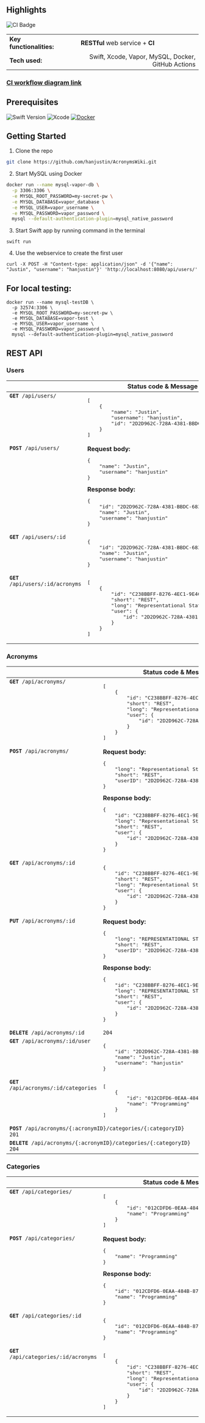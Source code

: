 ## Highlights

![CI Badge](https://github.com/hanjustin/AcronymsWiki/actions/workflows/main.yml/badge.svg)


<table>
  <tr>
    <td align="left"><b>Key functionalities:&nbsp;&nbsp;&nbsp;&nbsp;&nbsp;&nbsp;&nbsp;</b></td>
    <td><b>RESTful</b> web service + <b>CI</b></td>
  </tr>
  <tr>
    <td align="left"><b>Tech used:</b></td>
    <td align="right">Swift, Xcode, Vapor, MySQL, Docker, GitHub Actions</td>
  </tr>
</table>

### [CI workflow diagram link](https://github.com/hanjustin/CI-Tools/blob/main/README.md#github-action---workflow1-workflow2)

## Prerequisites

![Swift Version](https://img.shields.io/badge/Swift-5.7+-Green) ![Xcode](https://img.shields.io/badge/Xcode-14.2-blue)
[![Docker](https://img.shields.io/badge/Docker-FFFFFF?style=for-the-badge&logo=docker&logoColor=white.svg)]([https://shields.io/](https://www.docker.com/products/docker-desktop/))

## Getting Started

1. Clone the repo
```sh
git clone https://github.com/hanjustin/AcronymsWiki.git
```

2. Start MySQL using Docker

```sh
docker run --name mysql-vapor-db \
  -p 3306:3306 \
  -e MYSQL_ROOT_PASSWORD=my-secret-pw \
  -e MYSQL_DATABASE=vapor_database \
  -e MYSQL_USER=vapor_username \
  -e MYSQL_PASSWORD=vapor_password \
  mysql --default-authentication-plugin=mysql_native_password
```

3. Start Swift app by running command in the terminal

```
swift run
```

4. Use the webservice to create the first user

```
curl -X POST -H "Content-type: application/json" -d '{"name": "Justin", "username": "hanjustin"}' 'http://localhost:8080/api/users/'
```

## For local testing:
```
docker run --name mysql-testDB \
  -p 32574:3306 \
  -e MYSQL_ROOT_PASSWORD=my-secret-pw \
  -e MYSQL_DATABASE=vapor-test \
  -e MYSQL_USER=vapor_username \
  -e MYSQL_PASSWORD=vapor_password \
  mysql --default-authentication-plugin=mysql_native_password
```


## REST API

### Users
<table>
    <thead>
        <tr>
            <th><br></th>
            <th>Status code & Message body<br></th>
        </tr>
    </thead>
    <tbody>
        <tr>
            <td valign="top"><code><b>GET</b> /api/users/</code></td>
            <td>
            <pre lang="json">
[
    {
        "name": "Justin",
        "username": "hanjustin",
        "id": "2D2D962C-728A-4381-BBDC-6838C634774E"
    }
]</pre>
            </td>
        </tr>
        <tr>
            <td valign="top"><code><b>POST</b> /api/users/</code></td>
            <td>
                <b>Request body:</b>
                <pre lang="json">
{
    "name": "Justin",
    "username": "hanjustin"
}</pre>
                <b>Response body:</b>
                <pre lang="json">
{
    "id": "2D2D962C-728A-4381-BBDC-6838C634774E",
    "name": "Justin",
    "username": "hanjustin"
}</pre>
            </td>
        </tr>
        <tr>
            <td valign="top"><code><b>GET</b> /api/users/:id</code></td>
            <td>
                <pre lang="json">
{
    "id": "2D2D962C-728A-4381-BBDC-6838C634774E",
    "name": "Justin",
    "username": "hanjustin"
}</pre>
            </td>
        </tr>
        <tr>
            <td valign="top"><code><b>GET</b> /api/users/:id/acronyms</code></td>
            <td>
                <pre lang="json">
[
    {
        "id": "C238BBFF-8276-4EC1-9E40-2FCBDCE5D5B8",
        "short": "REST",
        "long": "Representational State Transfer",
        "user": {
            "id": "2D2D962C-728A-4381-BBDC-6838C634774E"
        }
    }
]</pre>
            </td>
        </tr>
    </tbody>
</table>

### Acronyms
<table>
    <thead>
        <tr>
            <th><br></th>
            <th>Status code & Message body<br></th>
        </tr>
    </thead>
    <tbody>
        <tr>
            <td valign="top"><code><b>GET</b> /api/acronyms/</code></td>
            <td>
            <pre lang="json">
[
    {
        "id": "C238BBFF-8276-4EC1-9E40-2FCBDCE5D5B8",
        "short": "REST",
        "long": "Representational State Transfer",
        "user": {
            "id": "2D2D962C-728A-4381-BBDC-6838C634774E"
        }
    }
]</pre>
            </td>
        </tr>
        <tr>
            <td valign="top"><code><b>POST</b> /api/acronyms/</code></td>
            <td>
                <b>Request body:</b>
                <pre lang="json">
{
    "long": "Representational State Transfer",
    "short": "REST",
    "userID": "2D2D962C-728A-4381-BBDC-6838C634774E"
}</pre>
                <b>Response body:</b>
                <pre lang="json">
{
    "id": "C238BBFF-8276-4EC1-9E40-2FCBDCE5D5B8",
    "long": "Representational State Transfer",
    "short": "REST",
    "user": {
        "id": "2D2D962C-728A-4381-BBDC-6838C634774E"
    }
}</pre>
            </td>
        </tr>
        <tr>
            <td valign="top"><code><b>GET</b> /api/acronyms/:id</code></td>
            <td>
                <pre lang="json">
{
    "id": "C238BBFF-8276-4EC1-9E40-2FCBDCE5D5B8",
    "short": "REST",
    "long": "Representational State Transfer",
    "user": {
        "id": "2D2D962C-728A-4381-BBDC-6838C634774E"
    }
}</pre>
            </td>
        </tr>
        <tr>
            <td valign="top"><code><b>PUT</b> /api/acronyms/:id</code></td>
            <td>
                <b>Request body:</b>
                <pre lang="json">
{
    "long": "REPRESENTATIONAL STATE TRANSFER",
    "short": "REST",
    "userID": "2D2D962C-728A-4381-BBDC-6838C634774E"
}</pre>
                <b>Response body:</b>
                <pre lang="json">
{
    "id": "C238BBFF-8276-4EC1-9E40-2FCBDCE5D5B8",
    "long": "REPRESENTATIONAL STATE TRANSFER",
    "short": "REST",
    "user": {
        "id": "2D2D962C-728A-4381-BBDC-6838C634774E"
    }
}</pre>
            </td>
        </tr>
        <tr>
            <td valign="top"><code><b>DELETE</b> /api/acronyms/:id</code></td>
            <td>
                <code>204</code>
            </td>
        </tr>
        <tr>
            <td valign="top"><code><b>GET</b> /api/acronyms/:id/user</code></td>
            <td>
                <pre lang="json">
{
    "id": "2D2D962C-728A-4381-BBDC-6838C634774E",
    "name": "Justin",
    "username": "hanjustin"
}</pre>
            </td>
        </tr>
        <tr>
            <td valign="top"><code><b>GET</b> /api/acronyms/:id/categories</code></td>
            <td>
                <pre lang="json">
[
    {
        "id": "012CDFD6-0EAA-484B-877A-8810CA8BB0A1",
        "name": "Programming"
    }
]</pre>
            </td>
        </tr>
        <tr>
            <td colspan="2"><code><b>POST</b> /api/acronyms/{:acronymID}/categories/{:categoryID}</code>
            <br>
                <code>201</code>
            </td>
        </tr>
        <tr>
            <td colspan="2">
              <code><b>DELETE</b> /api/acronyms/{:acronymID}/categories/{:categoryID}</code>
              <br>
              <code>204</code>
            </td>
        </tr>
    </tbody>
</table>



### Categories
<table>
    <thead>
        <tr>
            <th><br></th>
            <th>Status code & Message body<br></th>
        </tr>
    </thead>
    <tbody>
        <tr>
            <td valign="top"><code><b>GET</b> /api/categories/</code></td>
            <td>
            <pre lang="json">
[
    {
        "id": "012CDFD6-0EAA-484B-877A-8810CA8BB0A1",
        "name": "Programming"
    }
]</pre>
            </td>
        </tr>
        <tr>
            <td valign="top"><code><b>POST</b> /api/categories/</code></td>
            <td>
                <b>Request body:</b>
                <pre lang="json">
{
    "name": "Programming"
}</pre>
                <b>Response body:</b>
                <pre lang="json">
{
    "id": "012CDFD6-0EAA-484B-877A-8810CA8BB0A1",
    "name": "Programming"
}</pre>
            </td>
        </tr>
        <tr>
            <td valign="top"><code><b>GET</b> /api/categories/:id</code></td>
            <td>
                <pre lang="json">
{
    "id": "012CDFD6-0EAA-484B-877A-8810CA8BB0A1",
    "name": "Programming"
}</pre>
            </td>
        </tr>
        <tr>
            <td valign="top"><code><b>GET</b> /api/categories/:id/acronyms</code></td>
            <td>
                <pre lang="json">
[
    {
        "id": "C238BBFF-8276-4EC1-9E40-2FCBDCE5D5B8",
        "short": "REST",
        "long": "Representational State Transfer",
        "user": {
            "id": "2D2D962C-728A-4381-BBDC-6838C634774E"
        }
    }
]</pre>
            </td>
        </tr>
    </tbody>
</table>
